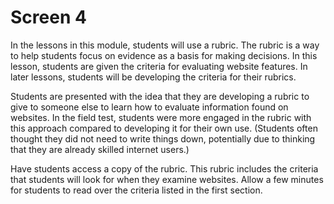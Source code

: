 # Screen 4

In the lessons in this module, students will use a rubric. The rubric is a way to help students focus on evidence as a basis for making decisions. In this lesson, students are given the criteria for evaluating website features. In later lessons, students will be developing the criteria for their rubrics. 

Students are presented with the idea that they are developing a rubric to give to someone else to learn how to evaluate information found on websites. In the field test, students were more engaged in the rubric with this approach compared to developing it for their own use. (Students often thought they did not need to write things down, potentially due to thinking that they are already skilled internet users.) 

Have students access a copy of the rubric. This rubric includes the criteria that students will look for when they examine websites. Allow a few minutes for students to read over the criteria listed in the first section. 